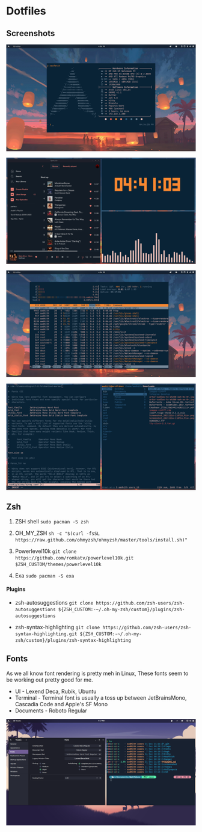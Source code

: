 # Dotfiles

## Screenshots

![Neofetch](src/neofetch.png)

![Spotify](src/spot_cava.png)

![Htop](src/htop.png)

![Nvim/Ranger](src/nvim_ranger.png)

## Zsh

1. ZSH shell ```sudo pacman -S zsh```

2. OH_MY_ZSH ```sh -c "$(curl -fsSL https://raw.github.com/ohmyzsh/ohmyzsh/master/tools/install.sh)"```

3. Powerlevel10k ```git clone https://github.com/romkatv/powerlevel10k.git $ZSH_CUSTOM/themes/powerlevel10k```

4. Exa ```sudo pacman -S exa```

#### Plugins

- zsh-autosuggestions ```git clone https://github.com/zsh-users/zsh-autosuggestions ${ZSH_CUSTOM:-~/.oh-my-zsh/custom}/plugins/zsh-autosuggestions```

- zsh-syntax-highlighting ```git clone https://github.com/zsh-users/zsh-syntax-highlighting.git ${ZSH_CUSTOM:-~/.oh-my-zsh/custom}/plugins/zsh-syntax-highlighting```

## Fonts

As we all know font rendering is pretty meh in Linux, These fonts seem to be working out pretty good for me.

- UI - Lexend Deca, Rubik, Ubuntu
- Terminal - Terminal font is usually a toss up between JetBrainsMono, Cascadia Code and Apple's SF Mono
- Documents - Roboto Regular

![Here's how they look](src/fonts.png)
